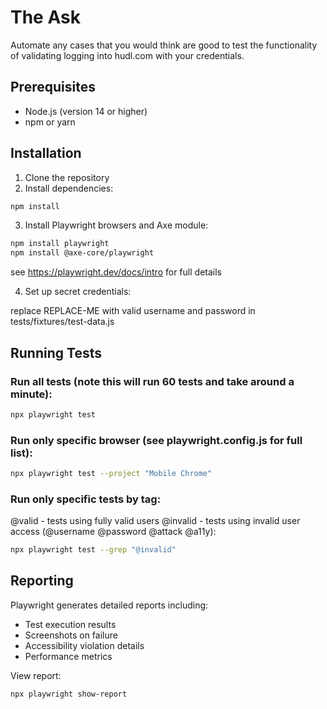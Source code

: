 # The Ask

Automate any cases that you would think are good to test the functionality of validating logging into hudl.com with your credentials.

## Prerequisites

- Node.js (version 14 or higher)
- npm or yarn

## Installation

1. Clone the repository
2. Install dependencies:
```bash
npm install
```

3. Install Playwright browsers and Axe module:
```bash
npm install playwright
npm install @axe-core/playwright
```

see https://playwright.dev/docs/intro for full details

4. Set up secret credentials:

replace REPLACE-ME with valid username and password in tests/fixtures/test-data.js

## Running Tests

### Run all tests (note this will run 60 tests and take around a minute):
```bash
npx playwright test
```

### Run only specific browser (see playwright.config.js for full list):
```bash
npx playwright test --project "Mobile Chrome"
```

### Run only specific tests by tag:
  @valid - tests using fully valid users
  @invalid - tests using invalid user access (@username @password @attack @a11y):

```bash
npx playwright test --grep "@invalid"
```

## Reporting

Playwright generates detailed reports including:
- Test execution results
- Screenshots on failure
- Accessibility violation details
- Performance metrics

View report:
```bash
npx playwright show-report
```
